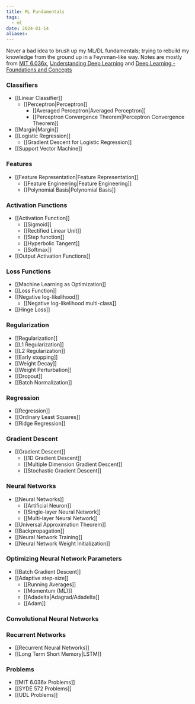 ```yaml
---
title: ML Fundamentals
tags:
  - ml
date: 2024-01-14
aliases:
---
```

Never a bad idea to brush up my ML/DL fundamentals; trying to rebuild my knowledge from the ground up in a Feynman-like way. Notes are mostly from [MIT 6.036x](https://openlearninglibrary.mit.edu/courses/course-v1:MITx+6.036+1T2019/course/), [Understanding Deep Learning](https://udlbook.github.io/udlbook/) and [Deep Learning - Foundations and Concepts](https://www.bishopbook.com/)

### Classifiers
- [[Linear Classifier]]
	- [[Perceptron|Perceptron]]
		- [[Averaged Perceptron|Averaged Perceptron]]
		- [[Perceptron Convergence Theorem|Perceptron Convergence Theorem]]
- [[Margin|Margin]]
- [[Logistic Regression]]
	- [[Gradient Descent for Logistic Regression]]
- [[Support Vector Machine]]
### Features
- [[Feature Representation|Feature Representation]]
	- [[Feature Engineering|Feature Engineering]]
	- [[Polynomial Basis|Polynomial Basis]]
### Activation Functions
- [[Activation Function]]
	- [[Sigmoid]]
	- [[Rectified Linear Unit]]
	- [[Step function]]
	- [[Hyperbolic Tangent]]
	- [[Softmax]]
- [[Output Activation Functions]]
### Loss Functions
- [[Machine Learning as Optimization]]
- [[Loss Function]]
- [[Negative log-likelihood]]
	- [[Negative log-likelihood multi-class]]
- [[Hinge Loss]]
### Regularization
- [[Regularization]]
- [[L1 Regularization]]
- [[L2 Regularization]]
- [[Early stopping]]
- [[Weight Decay]]
- [[Weight Perturbation]]
- [[Dropout]]
- [[Batch Normalization]]
### Regression
- [[Regression]]
- [[Ordinary Least Squares]]
- [[Ridge Regression]]
### Gradient Descent
- [[Gradient Descent]]
	- [[1D Gradient Descent]]
	- [[Multiple Dimension Gradient Descent]]
	- [[Stochastic Gradient Descent]]
### Neural Networks
- [[Neural Networks]]
	- [[Artificial Neuron]]
	- [[Single-layer Neural Network]]
	- [[Multi-layer Neural Network]]
- [[Universal Approximation Theorem]]
- [[Backpropagation]] 
- [[Neural Network Training]]
- [[Neural Network Weight Initialization]]
### Optimizing Neural Network Parameters
- [[Batch Gradient Descent]]
- [[Adaptive step-size]]
	- [[Running Averages]]
	- [[Momentum (ML)]]
	- [[Adadelta|Adagrad/Adadelta]]
	- [[Adam]]
### Convolutional Neural Networks

### Recurrent Networks
- [[Recurrent Neural Networks]]
- [[Long Term Short Memory|LSTM]]
### Problems
- [[MIT 6.036x Problems]]
- [[SYDE 572 Problems]]
- [[UDL Problems]]